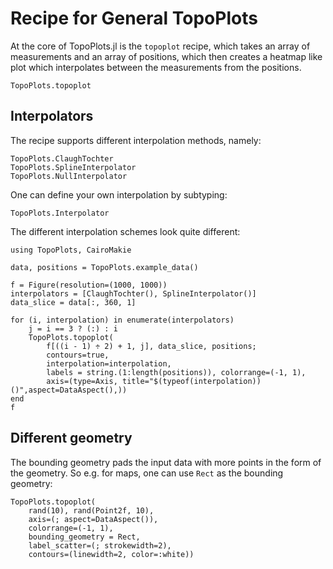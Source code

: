 # Recipe for General TopoPlots


At the core of TopoPlots.jl is the `topoplot` recipe, which takes an array of measurements and an array of positions, which then creates a heatmap like plot which interpolates between the measurements from the positions.

```@docs
TopoPlots.topoplot
```


## Interpolators

The recipe supports different interpolation methods, namely:

```@docs
TopoPlots.ClaughTochter
TopoPlots.SplineInterpolator
TopoPlots.NullInterpolator
```
One can define your own interpolation by subtyping:

```@docs
TopoPlots.Interpolator
```

The different interpolation schemes look quite different:

```@example 1
using TopoPlots, CairoMakie

data, positions = TopoPlots.example_data()

f = Figure(resolution=(1000, 1000))
interpolators = [ClaughTochter(), SplineInterpolator()]
data_slice = data[:, 360, 1]

for (i, interpolation) in enumerate(interpolators)
    j = i == 3 ? (:) : i
    TopoPlots.topoplot(
        f[((i - 1) ÷ 2) + 1, j], data_slice, positions;
        contours=true,
        interpolation=interpolation,
        labels = string.(1:length(positions)), colorrange=(-1, 1),
        axis=(type=Axis, title="$(typeof(interpolation))()",aspect=DataAspect(),))
end
f
```

## Different geometry

The bounding geometry pads the input data with more points in the form of the geometry.
So e.g. for maps, one can use `Rect` as the bounding geometry:

```@example 1
TopoPlots.topoplot(
    rand(10), rand(Point2f, 10),
    axis=(; aspect=DataAspect()),
    colorrange=(-1, 1),
    bounding_geometry = Rect,
    label_scatter=(; strokewidth=2),
    contours=(linewidth=2, color=:white))
```
